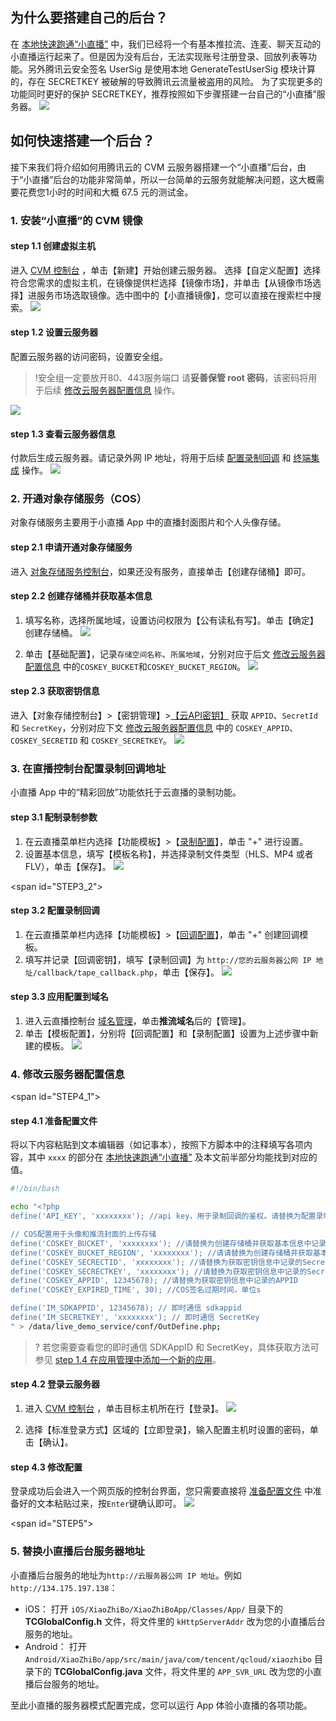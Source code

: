 ## 为什么要搭建自己的后台？

在 [本地快速跑通“小直播”](https://cloud.tencent.com/document/product/454/38625) 中，我们已经将一个有基本推拉流、连麦、聊天互动的小直播运行起来了。但是因为没有后台，无法实现账号注册登录、回放列表等功能。另外腾讯云安全签名 UserSig 是使用本地 GenerateTestUserSig 模块计算的，存在 SECRETKEY 被破解的导致腾讯云流量被盗用的风险。
为了实现更多的功能同时更好的保护 SECRETKEY，推荐按照如下步骤搭建一台自己的“小直播”服务器。
![](https://main.qcloudimg.com/raw/bc0db3932432671863c9617b8e6f4fcc.jpg)
## 如何快速搭建一个后台？
接下来我们将介绍如何用腾讯云的 CVM 云服务器搭建一个“小直播”后台，由于“小直播”后台的功能非常简单，所以一台简单的云服务就能解决问题，这大概需要花费您1小时的时间和大概 67.5 元的测试金。

### 1. 安装“小直播”的 CVM 镜像
<h4 id="Create_CVM">step 1.1 创建虚拟主机</h4>

进入 [CVM 控制台](https://console.cloud.tencent.com/cvm) ，单击【新建】开始创建云服务器。
选择【自定义配置】选择符合您需求的虚拟主机，在镜像提供栏选择【镜像市场】，并单击【从镜像市场选择】进服务市场选取镜像。选中图中的【小直播镜像】，您可以直接在搜索栏中搜索。
![](https://main.qcloudimg.com/raw/0497c14213c6590b1d0f245d4007c0aa.png)

<h4 id="Config_CVM">step 1.2 设置云服务器</h4>
配置云服务器的访问密码，设置安全组。

>!安全组一定要放开80、443服务端口
>请**妥善保管 root 密码**，该密码将用于后续 [修改云服务器配置信息](#STEP4_1) 操作。

![](https://main.qcloudimg.com/raw/f5e94ed81191f3a94f27b818f0b218c5.png)

<h4 id="Get_CVM_Info">step 1.3 查看云服务器信息</h4>

付款后生成云服务器。请记录外网 IP 地址，将用于后续 [配置录制回调](#STEP3_2) 和 [终端集成](#STEP5) 操作。
![](https://main.qcloudimg.com/raw/25ef8baa1e7bc29f48f23f0eb84510b0.png)

### 2. 开通对象存储服务（COS）
对象存储服务主要用于小直播 App 中的直播封面图片和个人头像存储。

<h4 id="Create_COS">step 2.1 申请开通对象存储服务</h4>

进入 [对象存储服务控制台](https://console.cloud.tencent.com/cos5)，如果还没有服务，直接单击【创建存储桶】即可。

<h4 id="Get_COS_Info">step 2.2 创建存储桶并获取基本信息</h4>

1. 填写名称，选择所属地域，设置访问权限为【公有读私有写】。单击【确定】创建存储桶。
![](https://main.qcloudimg.com/raw/db35c3903520c9678db4b39c7cc3f237.jpg)

2. 单击【基础配置】，记录`存储空间名称`、`所属地域`，分别对应于后文 [修改云服务器配置信息](#STEP4_1) 中的`COSKEY_BUCKET`和`COSKEY_BUCKET_REGION`。
![](https://main.qcloudimg.com/raw/de01f087cee860a0d8ece725bdc578a8.png)

<h4 id="Get_COS_SEC">step 2.3  获取密钥信息</h4>

进入【对象存储控制台】>【密钥管理】>[【云API密钥】](https://console.cloud.tencent.com/cam/capi) 获取 `APPID`、`SecretId` 和 `SecretKey`，分别对应下文 [修改云服务器配置信息](#STEP4_1) 中的 `COSKEY_APPID`、`COSKEY_SECRETID` 和 `COSKEY_SECRETKEY`。
![](https://main.qcloudimg.com/raw/346550211cf386aee5cef8daed5e8df5.png)

### 3. 在直播控制台配置录制回调地址

小直播 App 中的“精彩回放”功能依托于云直播的录制功能。
#### step 3.1 配制录制参数
1. 在云直播菜单栏内选择【功能模板】>【[录制配置](https://console.cloud.tencent.com/live/config/record)】，单击 "+" 进行设置。
2. 设置基本信息，填写【模板名称】，并选择录制文件类型（HLS、MP4 或者 FLV），单击【保存】。
![](https://main.qcloudimg.com/raw/44c8f135f89d6fff19893533a1a45dfe.png)

<span id="STEP3_2"></span>
#### step 3.2 配置录制回调
1. 在云直播菜单栏内选择【功能模板】>【[回调配置](https://console.cloud.tencent.com/live/config/callback)】，单击 "+" 创建回调模板。
2. 填写并记录【回调密钥】，填写【录制回调】为 `http://您的云服务器公网 IP 地址/callback/tape_callback.php`，单击【保存】。
![](https://main.qcloudimg.com/raw/e25c9c10a179ac9e02f518070e7a4704.png)

#### step 3.3 应用配置到域名
1. 进入云直播控制台 [域名管理](https://console.cloud.tencent.com/live/domainmanage)，单击**推流域名**后的【管理】。
2. 单击【模板配置】，分别将【回调配置】和【录制配置】设置为上述步骤中新建的模板。
![](https://main.qcloudimg.com/raw/cbd1a69d296723d543551b1bab6bd610.png)

### 4. 修改云服务器配置信息
<span id="STEP4_1"></span>
#### step 4.1 准备配置文件
将以下内容粘贴到文本编辑器（如记事本），按照下方脚本中的注释填写各项内容，其中 `xxxx` 的部分在 [本地快速跑通“小直播”](https://cloud.tencent.com/document/product/454/15187) 及本文前半部分均能找到对应的值。

```bash
#!/bin/bash

echo "<?php
define('API_KEY', 'xxxxxxxx'); //api key，用于录制回调的鉴权。请替换为配置录制回调中记录的回调密钥

// COS配置用于头像和推流封面的上传存储
define('COSKEY_BUCKET', 'xxxxxxxx'); //请替换为创建存储桶并获取基本信息中记录的存储空间名称
define('COSKEY_BUCKET_REGION', 'xxxxxxxx'); //请请替换为创建存储桶并获取基本信息中记录的所属地域
define('COSKEY_SECRECTID', 'xxxxxxxx'); //请替换为获取密钥信息中记录的SecretId（和SecretKey配对）
define('COSKEY_SECRECTKEY', 'xxxxxxxx'); //请替换为获取密钥信息中记录的SecretKey
define('COSKEY_APPID', 12345678); //请替换为获取密钥信息中记录的APPID
define('COSKEY_EXPIRED_TIME', 30); //COS签名过期时间，单位s

define('IM_SDKAPPID', 12345678); // 即时通信 sdkappid
define('IM_SECRETKEY', 'xxxxxxxx'); // 即时通信 SecretKey
" > /data/live_demo_service/conf/OutDefine.php;
```

>? 若您需要查看您的即时通信 SDKAppID 和 SecretKey，具体获取方法可参见 [step 1.4 在应用管理中添加一个新的应用](https://cloud.tencent.com/document/product/454/38625#get_im_config)。

#### step 4.2  登录云服务器

1. 进入 [CVM 控制台](https://console.cloud.tencent.com/cvm) ，单击目标主机所在行【登录】。
![](https://main.qcloudimg.com/raw/fe61a6b61c3f9e822f3ed5f3d710f2fa.png)

2. 选择【标准登录方式】区域的【立即登录】，输入配置主机时设置的密码，单击【确认】。

#### step 4.3  修改配置
登录成功后会进入一个网页版的控制台界面，您只需要直接将 [准备配置文件](#STEP4_1) 中准备好的文本粘贴过来，按`Enter`键确认即可。
![](https://main.qcloudimg.com/raw/1db96de3696fd97a53506a26e2fd3909.png)

<span id="STEP5"></span>
###  5. 替换小直播后台服务器地址
小直播后台服务的地址为`http://云服务器公网 IP 地址`。例如 `http://134.175.197.138`：
- iOS：
打开 `iOS/XiaoZhiBo/XiaoZhiBoApp/Classes/App/` 目录下的 **TCGlobalConfig.h** 文件，将文件里的 `kHttpServerAddr` 改为您的小直播后台服务的地址。
- Android：
打开 `Android/XiaoZhiBo/app/src/main/java/com/tencent/qcloud/xiaozhibo` 目录下的 **TCGlobalConfig.java** 文件，将文件里的 `APP_SVR_URL` 改为您的小直播后台服务的地址。

至此小直播的服务器模式配置完成，您可以运行 App 体验小直播的各项功能。
